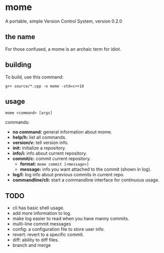 # mome
A portable, simple Version Control System, version 0.2.0  

## the name  
For those confused, a mome is an archaic term for idiot.  

## building
To build, use this command: 
```
g++ source/*.cpp -o mome -std=c++18
```

## usage  
```
mome <command> [args]
```
commands:
- **no command:** general information about mome.  
- **help/h:** list all commands.  
- **version/v:** tell version info.  
- **init:** initialize a repository.  
- **info/i:** info about current repository.
- **commit/c:** commit current repository.
    - **format:** `mome commit [<message>]`
    - **message:** info you want attached to the commit (shown in log).
- **log/l:** log info about previous commits in current repo. 
- **commandline/cli:** start a commandline interface for continuous usage.

## TODO  
- cli has basic shell usage.  
- add more information to log.
- make log easier to read when you have manny commits.
- multi-line commit messages
- config: a configuration file to store user info.
- revert: revert to a specific commit.
- diff: ability to diff files.
- branch and merge